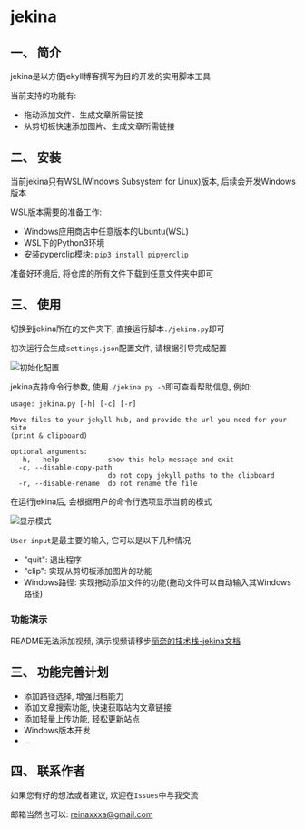 # jekina
## 一、 简介

jekina是以方便jekyll博客撰写为目的开发的实用脚本工具

当前支持的功能有:

- 拖动添加文件、生成文章所需链接
- 从剪切板快速添加图片、生成文章所需链接

## 二、 安装

当前jekina只有WSL(Windows Subsystem for Linux)版本, 后续会开发Windows版本

WSL版本需要的准备工作:

- Windows应用商店中任意版本的Ubuntu(WSL)
- WSL下的Python3环境
- 安装pyperclip模块: `pip3 install pipyerclip`

准备好环境后, 将仓库的所有文件下载到任意文件夹中即可

## 三、 使用

切换到jekina所在的文件夹下, 直接运行脚本`./jekina.py`即可

初次运行会生成`settings.json`配置文件, 请根据引导完成配置

![初始化配置](http://reina.link/assets/images/2020-08-06/init.png)

jekina支持命令行参数, 使用`./jekina.py -h`即可查看帮助信息, 例如: 

```
usage: jekina.py [-h] [-c] [-r]

Move files to your jekyll hub, and provide the url you need for your site
(print & clipboard)

optional arguments:
  -h, --help            show this help message and exit
  -c, --disable-copy-path
                        do not copy jekyll paths to the clipboard
  -r, --disable-rename  do not rename the file
```

在运行jekina后, 会根据用户的命令行选项显示当前的模式 

![显示模式](http://reina.link/assets/images/2020-08-06/0806-094946.png)

`User input`是最主要的输入, 它可以是以下几种情况

- "quit": 退出程序
- "clip": 实现从剪切板添加图片的功能
- Windows路径: 实现拖动添加文件的功能(拖动文件可以自动输入其Windows路径)


### 功能演示

README无法添加视频, 演示视频请移步[丽奈的技术栈-jekina文档](http://reina.link/posts/jekina-readme/)

## 三、 功能完善计划

- 添加路径选择, 增强归档能力
- 添加文章搜索功能, 快速获取站内文章链接
- 添加轻量上传功能, 轻松更新站点
- Windows版本开发
- ...

## 四、 联系作者

如果您有好的想法或者建议, 欢迎在`Issues`中与我交流

邮箱当然也可以: reinaxxxa@gmail.com
